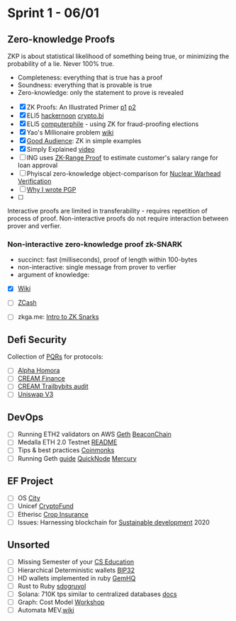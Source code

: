 # Sprint 1 - 06/01

## Zero-knowledge Proofs

ZKP is about statistical likelihood of something being true, or minimizing the probability of a lie. Never 100% true. 

* Completeness: everything that is true has a proof
* Soundness: everything that is provable is true
* Zero-knowledge: only the statement to prove is revealed

- [x] ZK Proofs: An Illustrated Primer [p1](https://blog.cryptographyengineering.com/2014/11/27/zero-knowledge-proofs-illustrated-primer/) [p2](https://blog.cryptographyengineering.com/2017/01/21/zero-knowledge-proofs-an-illustrated-primer-part-2/)
- [x] ELI5 [hackernoon](https://hackernoon.com/eli5-zero-knowledge-proof-78a276db9eff) [crypto.bi](https://crypto.bi/zero-knowledge/)
- [x] ELI5 [computerphile](https://www.youtube.com/watch?v=HUs1bH85X9I) - using ZK for fraud-proofing elections
- [x] Yao's Millionaire problem [wiki](https://en.wikipedia.org/w/index.php?title=Yao%27s_Millionaires%27_problem&ref=hackernoon.com)
- [x] [Good Audience](https://blog.goodaudience.com/understanding-zero-knowledge-proofs-through-simple-examples-df673f796d99): ZK in simple examples 
- [x] Simply Explained [video](https://www.youtube.com/watch?v=OcmvMs4AMbM)
- [ ] ING uses [ZK-Range Proof](https://github.com/ing-bank/zkrp) to estimate customer's salary range for loan approval 
- [ ] Phyiscal zero-knowledge object-comparison for [Nuclear Warhead Verification](https://www.nature.com/articles/ncomms12890.pdf)
- [ ] [Why I wrote PGP](https://www.philzimmermann.com/EN/essays/WhyIWrotePGP.html)
- [ ] 
Interactive proofs are limited in transferability - requires repetition of process of proof. 
Non-interactive proofs do not require interaction between prover and verfier.

### Non-interactive zero-knowledge proof zk-SNARK 

* succinct: fast (milliseconds), proof of length within 100-bytes
* non-interactive: single message from prover to verfier
* argument of knowledge: 

- [x] [Wiki](https://en.wikipedia.org/wiki/Non-interactive_zero-knowledge_proof)
- [ ] [ZCash](https://z.cash/technology/zksnarks/)
- [ ] zkga.me: [Intro to ZK Snarks](https://blog.zkga.me/intro-to-zksnarks)



## Defi Security 

Collection of [PQRs](https://docs.defisafety.com/finished-reviews/) for protocols: 
- [ ] [Alpha Homora](https://docs.defisafety.com/finished-reviews/alpha-homora-process-quality-review)
- [ ] [CREAM Finance](https://docs.defisafety.com/finished-reviews/c.r.e.a.m-finance-pq-review)
- [ ] [CREAM Trailbybits audit](https://github.com/trailofbits/publications/blob/master/reviews/CREAMSummary.pdf)
- [ ] [Uniswap V3](https://docs.defisafety.com/misc-and-in-work/uniswap-v3)

## DevOps

- [ ] Running ETH2 validators on AWS [Geth](https://docs.google.com/document/d/1ug-UruaXsghWy_0qvcUWOnJT9ltFho8rQxrIo7vv3Tk/edit) [BeaconChain](https://docs.google.com/document/d/1pTSwozCFXOP3tJM_dX2QAa8anF1BLYBf8eOEBnEZESo/edit)
- [ ] Medalla ETH 2.0 Testnet [README](https://github.com/goerli/medalla/blob/master/medalla/README.md)
- [ ] Tips & best practices [Coinmonks](https://medium.com/coinmonks/how-to-stake-32-eth-the-best-practices-eth2-staking-e35dd0de1ff2)
- [ ] Running Geth [guide](https://geth.ethereum.org/docs/install-and-build/installing-geth) [QuickNode](https://www.quicknode.com/guides/infrastructure/how-to-install-and-run-a-geth-node) [Mercury](https://medium.com/mercuryprotocol/how-to-run-an-ethereum-node-on-aws-a8774ed3acf6)

## EF Project

- [ ] OS [City](https://os.city/en/)
- [ ] Unicef [CryptoFund](https://www.unicef.org/innovation/stories/unicef-cryptofund)
- [ ] Etherisc [Crop Insurance](https://blog.etherisc.com/etheriscs-crop-insurance-initiative-in-kenya-earns-support-from-ethereum-foundation-4f951df1db86)
- [ ] Issues: Harnessing blockchain for [Sustainable development](https://unctad.org/system/files/information-document/CSTD2020-2021_Issues02_Blockchain_en.pdf) 2020

## Unsorted

- [ ] Missing Semester of your [CS Education](https://missing.csail.mit.edu/)
- [ ] Hierarchical Deterministic wallets [BIP32](https://github.com/bitcoin/bips/blob/master/bip-0032.mediawiki)
- [ ] HD wallets implemented in ruby [GemHQ](https://github.com/GemHQ/money-tree)
- [ ] Rust to Ruby [sdogruyol](https://github.com/Sdogruyol/rust-vs-ruby)
- [ ] Solana: 710K tps similar to centralized databases [docs](https://docs.solana.com/introduction)
- [ ] Graph: Cost Model [Workshop](https://www.youtube.com/watch?v=s7zNzgiL4z4)
- [ ] Automata MEV.[wiki](https://docs.ata.network/mev/introduction/)
